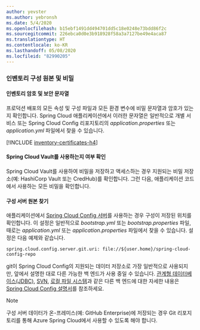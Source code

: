 ```yaml
---
author: yevster
ms.author: yebronsh
ms.date: 5/4/2020
ms.openlocfilehash: b15ebf1491dd494701dd5c18e0248e73bdd86f2c
ms.sourcegitcommit: 226ebca0d0e3b918928f58a3a7127be49e4aca87
ms.translationtype: HT
ms.contentlocale: ko-KR
ms.lasthandoff: 05/08/2020
ms.locfileid: "82990205"
---
```

### <a name="inventory-configuration-sources-and-secrets"></a>인벤토리 구성 원본 및 비밀

#### <a name="inventory-passwords-and-secure-strings"></a>인벤토리 암호 및 보안 문자열

프로덕션 배포의 모든 속성 및 구성 파일과 모든 환경 변수에 비밀 문자열과 암호가 있는지 확인합니다. Spring Cloud 애플리케이션에서 이러한 문자열은 일반적으로 개별 서비스 또는 Spring Cloud Config 리포지토리의 *application.properties* 또는 *application.yml* 파일에서 찾을 수 있습니다.

[!INCLUDE [inventory-certificates-h4](inventory-certificates-h4.md)]

#### <a name="determine-whether-spring-cloud-vault-is-used"></a>Spring Cloud Vault를 사용하는지 여부 확인

Spring Cloud Vault를 사용하여 비밀을 저장하고 액세스하는 경우 지원되는 비밀 저장소(예: HashiCorp Vault 또는 CredHub)를 확인합니다. 그런 다음, 애플리케이션 코드에서 사용하는 모든 비밀을 확인합니다.

#### <a name="locate-the-configuration-server-source"></a>구성 서버 원본 찾기

애플리케이션에서 [Spring Cloud Config 서버](https://cloud.spring.io/spring-cloud-config/reference/html/#_spring_cloud_config_server)를 사용하는 경우 구성이 저장된 위치를 확인합니다. 이 설정은 일반적으로 *bootstrap.yml* 또는 *bootstrap.properties* 파일, 때로는 *application.yml* 또는 *application.properties* 파일에서 찾을 수 있습니다. 설정은 다음 예제와 같습니다.

```properties
spring.cloud.config.server.git.uri: file://${user.home}/spring-cloud-config-repo
```

git이 Spring Cloud Config의 지원되는 데이터 저장소로 가장 일반적으로 사용되지만, 앞에서 설명한 대로 다른 가능한 백 엔드가 사용 중일 수 있습니다. [관계형 데이터베이스(JDBC)](https://cloud.spring.io/spring-cloud-config/reference/html/#_jdbc_backend), [SVN](https://cloud.spring.io/spring-cloud-config/reference/html/#_version_control_backend_filesystem_use), [로컬 파일 시스템](https://cloud.spring.io/spring-cloud-config/reference/html/#_file_system_backend)과 같은 다른 백 엔드에 대한 자세한 내용은 [Spring Cloud Config 설명서](https://cloud.spring.io/spring-cloud-config/reference/html/#_environment_repository)를 참조하세요.

> [!NOTE]
> 구성 서버 데이터가 온-프레미스(예: GitHub Enterprise)에 저장되는 경우 Git 리포지토리를 통해 Azure Spring Cloud에서 사용할 수 있도록 해야 합니다.

